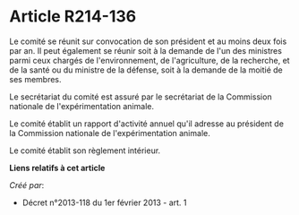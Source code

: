 # Article R214-136

Le comité se réunit sur convocation de son président et au moins deux fois par an. Il peut également se réunir soit à la
demande de l'un des ministres parmi ceux chargés de l'environnement, de l'agriculture, de la recherche, et de la santé ou du
ministre de la défense, soit à la demande de la moitié de ses membres. 

Le secrétariat du comité est assuré par le secrétariat de la Commission nationale de l'expérimentation animale. 

Le comité établit un rapport d'activité annuel qu'il adresse au président de la Commission nationale de l'expérimentation
animale. 

Le comité établit son règlement intérieur.

**Liens relatifs à cet article**

_Créé par_:

  - Décret n°2013-118 du 1er février 2013 - art. 1
